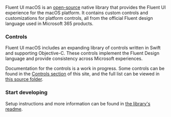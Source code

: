 Fluent UI macOS is an [open-source](https://github.com/microsoft/fluentui-apple) native library that provides the Fluent UI experience for the macOS platform. It contains custom controls and customizations for platform controls, all from the official Fluent design language used in Microsoft 365 products.

### Controls

Fluent UI macOS includes an expanding library of controls written in Swift and supporting Objective-C. These controls implement the Fluent Design language and provide consistency across Microsoft experiences.

Documentation for the controls is a work in progress. Some controls can be found in the <a href="#/controls/mac">Controls section</a> of this site, and the full list can be viewed in [this source folder](https://github.com/microsoft/fluentui-apple/tree/master/macos/FluentUI).

### Start developing

Setup instructions and more information can be found in [the library's readme](https://github.com/microsoft/fluentui-apple/blob/master/README.md).
